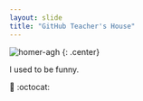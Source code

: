 ```yaml
---
layout: slide
title: "GitHub Teacher's House"
---
```


![homer-agh](https://cloud.githubusercontent.com/assets/16547949/25400895/02672eca-29c2-11e7-87a5-3dc3d3110c29.jpg)
{: .center}

I used to be funny. 

:peach: :octocat:
